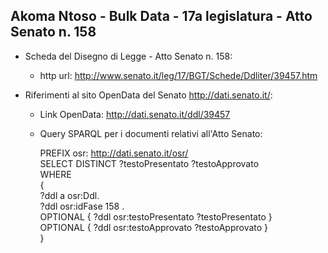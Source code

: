 ## Akoma Ntoso - Bulk Data - 17a legislatura - Atto Senato n. 158 ##

* Scheda del Disegno di Legge - Atto Senato n. 158:
	* http url: http://www.senato.it/leg/17/BGT/Schede/Ddliter/39457.htm

* Riferimenti al sito OpenData del Senato http://dati.senato.it/:
	* Link OpenData: http://dati.senato.it/ddl/39457
	* Query SPARQL per i documenti relativi all'Atto Senato:

        PREFIX osr: <http://dati.senato.it/osr/>  
		SELECT DISTINCT ?testoPresentato ?testoApprovato  
		WHERE  
		{  
		    ?ddl a osr:Ddl.  
		    ?ddl osr:idFase 158 .  
		    OPTIONAL { ?ddl osr:testoPresentato ?testoPresentato }  
		    OPTIONAL { ?ddl osr:testoApprovato ?testoApprovato }  
		}
		